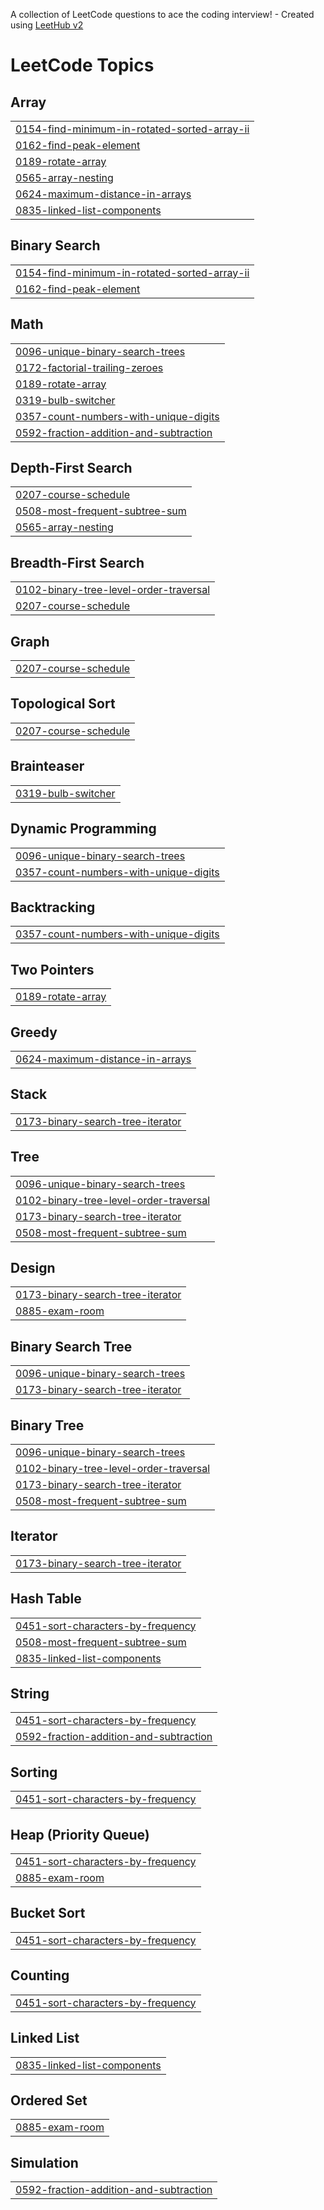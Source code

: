 A collection of LeetCode questions to ace the coding interview! - Created using [LeetHub v2](https://github.com/arunbhardwaj/LeetHub-2.0)
<!---LeetCode Topics Start-->
# LeetCode Topics
## Array
|  |
| ------- |
| [0154-find-minimum-in-rotated-sorted-array-ii](https://github.com/Laksitha11/leetcode/tree/master/0154-find-minimum-in-rotated-sorted-array-ii) |
| [0162-find-peak-element](https://github.com/Laksitha11/leetcode/tree/master/0162-find-peak-element) |
| [0189-rotate-array](https://github.com/Laksitha11/leetcode/tree/master/0189-rotate-array) |
| [0565-array-nesting](https://github.com/Laksitha11/leetcode/tree/master/0565-array-nesting) |
| [0624-maximum-distance-in-arrays](https://github.com/Laksitha11/leetcode/tree/master/0624-maximum-distance-in-arrays) |
| [0835-linked-list-components](https://github.com/Laksitha11/leetcode/tree/master/0835-linked-list-components) |
## Binary Search
|  |
| ------- |
| [0154-find-minimum-in-rotated-sorted-array-ii](https://github.com/Laksitha11/leetcode/tree/master/0154-find-minimum-in-rotated-sorted-array-ii) |
| [0162-find-peak-element](https://github.com/Laksitha11/leetcode/tree/master/0162-find-peak-element) |
## Math
|  |
| ------- |
| [0096-unique-binary-search-trees](https://github.com/Laksitha11/leetcode/tree/master/0096-unique-binary-search-trees) |
| [0172-factorial-trailing-zeroes](https://github.com/Laksitha11/leetcode/tree/master/0172-factorial-trailing-zeroes) |
| [0189-rotate-array](https://github.com/Laksitha11/leetcode/tree/master/0189-rotate-array) |
| [0319-bulb-switcher](https://github.com/Laksitha11/leetcode/tree/master/0319-bulb-switcher) |
| [0357-count-numbers-with-unique-digits](https://github.com/Laksitha11/leetcode/tree/master/0357-count-numbers-with-unique-digits) |
| [0592-fraction-addition-and-subtraction](https://github.com/Laksitha11/leetcode/tree/master/0592-fraction-addition-and-subtraction) |
## Depth-First Search
|  |
| ------- |
| [0207-course-schedule](https://github.com/Laksitha11/leetcode/tree/master/0207-course-schedule) |
| [0508-most-frequent-subtree-sum](https://github.com/Laksitha11/leetcode/tree/master/0508-most-frequent-subtree-sum) |
| [0565-array-nesting](https://github.com/Laksitha11/leetcode/tree/master/0565-array-nesting) |
## Breadth-First Search
|  |
| ------- |
| [0102-binary-tree-level-order-traversal](https://github.com/Laksitha11/leetcode/tree/master/0102-binary-tree-level-order-traversal) |
| [0207-course-schedule](https://github.com/Laksitha11/leetcode/tree/master/0207-course-schedule) |
## Graph
|  |
| ------- |
| [0207-course-schedule](https://github.com/Laksitha11/leetcode/tree/master/0207-course-schedule) |
## Topological Sort
|  |
| ------- |
| [0207-course-schedule](https://github.com/Laksitha11/leetcode/tree/master/0207-course-schedule) |
## Brainteaser
|  |
| ------- |
| [0319-bulb-switcher](https://github.com/Laksitha11/leetcode/tree/master/0319-bulb-switcher) |
## Dynamic Programming
|  |
| ------- |
| [0096-unique-binary-search-trees](https://github.com/Laksitha11/leetcode/tree/master/0096-unique-binary-search-trees) |
| [0357-count-numbers-with-unique-digits](https://github.com/Laksitha11/leetcode/tree/master/0357-count-numbers-with-unique-digits) |
## Backtracking
|  |
| ------- |
| [0357-count-numbers-with-unique-digits](https://github.com/Laksitha11/leetcode/tree/master/0357-count-numbers-with-unique-digits) |
## Two Pointers
|  |
| ------- |
| [0189-rotate-array](https://github.com/Laksitha11/leetcode/tree/master/0189-rotate-array) |
## Greedy
|  |
| ------- |
| [0624-maximum-distance-in-arrays](https://github.com/Laksitha11/leetcode/tree/master/0624-maximum-distance-in-arrays) |
## Stack
|  |
| ------- |
| [0173-binary-search-tree-iterator](https://github.com/Laksitha11/leetcode/tree/master/0173-binary-search-tree-iterator) |
## Tree
|  |
| ------- |
| [0096-unique-binary-search-trees](https://github.com/Laksitha11/leetcode/tree/master/0096-unique-binary-search-trees) |
| [0102-binary-tree-level-order-traversal](https://github.com/Laksitha11/leetcode/tree/master/0102-binary-tree-level-order-traversal) |
| [0173-binary-search-tree-iterator](https://github.com/Laksitha11/leetcode/tree/master/0173-binary-search-tree-iterator) |
| [0508-most-frequent-subtree-sum](https://github.com/Laksitha11/leetcode/tree/master/0508-most-frequent-subtree-sum) |
## Design
|  |
| ------- |
| [0173-binary-search-tree-iterator](https://github.com/Laksitha11/leetcode/tree/master/0173-binary-search-tree-iterator) |
| [0885-exam-room](https://github.com/Laksitha11/leetcode/tree/master/0885-exam-room) |
## Binary Search Tree
|  |
| ------- |
| [0096-unique-binary-search-trees](https://github.com/Laksitha11/leetcode/tree/master/0096-unique-binary-search-trees) |
| [0173-binary-search-tree-iterator](https://github.com/Laksitha11/leetcode/tree/master/0173-binary-search-tree-iterator) |
## Binary Tree
|  |
| ------- |
| [0096-unique-binary-search-trees](https://github.com/Laksitha11/leetcode/tree/master/0096-unique-binary-search-trees) |
| [0102-binary-tree-level-order-traversal](https://github.com/Laksitha11/leetcode/tree/master/0102-binary-tree-level-order-traversal) |
| [0173-binary-search-tree-iterator](https://github.com/Laksitha11/leetcode/tree/master/0173-binary-search-tree-iterator) |
| [0508-most-frequent-subtree-sum](https://github.com/Laksitha11/leetcode/tree/master/0508-most-frequent-subtree-sum) |
## Iterator
|  |
| ------- |
| [0173-binary-search-tree-iterator](https://github.com/Laksitha11/leetcode/tree/master/0173-binary-search-tree-iterator) |
## Hash Table
|  |
| ------- |
| [0451-sort-characters-by-frequency](https://github.com/Laksitha11/leetcode/tree/master/0451-sort-characters-by-frequency) |
| [0508-most-frequent-subtree-sum](https://github.com/Laksitha11/leetcode/tree/master/0508-most-frequent-subtree-sum) |
| [0835-linked-list-components](https://github.com/Laksitha11/leetcode/tree/master/0835-linked-list-components) |
## String
|  |
| ------- |
| [0451-sort-characters-by-frequency](https://github.com/Laksitha11/leetcode/tree/master/0451-sort-characters-by-frequency) |
| [0592-fraction-addition-and-subtraction](https://github.com/Laksitha11/leetcode/tree/master/0592-fraction-addition-and-subtraction) |
## Sorting
|  |
| ------- |
| [0451-sort-characters-by-frequency](https://github.com/Laksitha11/leetcode/tree/master/0451-sort-characters-by-frequency) |
## Heap (Priority Queue)
|  |
| ------- |
| [0451-sort-characters-by-frequency](https://github.com/Laksitha11/leetcode/tree/master/0451-sort-characters-by-frequency) |
| [0885-exam-room](https://github.com/Laksitha11/leetcode/tree/master/0885-exam-room) |
## Bucket Sort
|  |
| ------- |
| [0451-sort-characters-by-frequency](https://github.com/Laksitha11/leetcode/tree/master/0451-sort-characters-by-frequency) |
## Counting
|  |
| ------- |
| [0451-sort-characters-by-frequency](https://github.com/Laksitha11/leetcode/tree/master/0451-sort-characters-by-frequency) |
## Linked List
|  |
| ------- |
| [0835-linked-list-components](https://github.com/Laksitha11/leetcode/tree/master/0835-linked-list-components) |
## Ordered Set
|  |
| ------- |
| [0885-exam-room](https://github.com/Laksitha11/leetcode/tree/master/0885-exam-room) |
## Simulation
|  |
| ------- |
| [0592-fraction-addition-and-subtraction](https://github.com/Laksitha11/leetcode/tree/master/0592-fraction-addition-and-subtraction) |
<!---LeetCode Topics End-->
